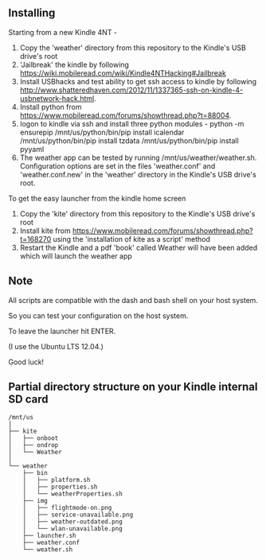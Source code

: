 
## Installing

Starting from a new Kindle 4NT -
1) Copy the 'weather' directory from this repository to the Kindle's USB drive's root
2) 'Jailbreak' the kindle by following https://wiki.mobileread.com/wiki/Kindle4NTHacking#Jailbreak
3) Install USBhacks and test ability to get ssh access to kindle by following http://www.shatteredhaven.com/2012/11/1337365-ssh-on-kindle-4-usbnetwork-hack.html. 
4) Install python from https://www.mobileread.com/forums/showthread.php?t=88004.
5) logon to kindle via ssh and install three python modules -
		python -m ensurepip
		/mnt/us/python/bin/pip install icalendar
		/mnt/us/python/bin/pip install tzdata
		/mnt/us/python/bin/pip install pyyaml
6) The weather app can be tested by running /mnt/us/weather/weather.sh. 
Configuration options are set in the files 'weather.conf' and 'weather.conf.new' in the 'weather' directory in the Kindle's USB drive's root.

To get the easy launcher from the kindle home screen
1) Copy the 'kite' directory from this repository to the Kindle's USB drive's root
2) Install kite from https://www.mobileread.com/forums/showthread.php?t=168270 using the 'installation of kite as a script' method
3) Restart the Kindle and a pdf 'book' called Weather will have been added which will launch the weather app

## Note

All scripts are compatible with the dash and bash shell on your host system.

So you can test your configuration on the host system.

To leave the launcher hit ENTER.

(I use the Ubuntu LTS 12.04.)

Good luck!


## Partial directory structure on your Kindle internal SD card

```
/mnt/us
│
├── kite
│   ├── onboot
│   ├── ondrop
│   └── Weather
│
└── weather
    ├── bin
    │   ├── platform.sh
    │   ├── properties.sh
    │   └── weatherProperties.sh
    ├── img
    │   ├── flightmode-on.png
    │   ├── service-unavailable.png
    │   ├── weather-outdated.png
    │   └── wlan-unavailable.png
    ├── launcher.sh
    ├── weather.conf
    └── weather.sh
```
